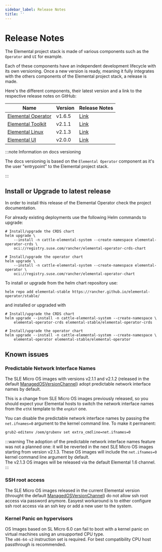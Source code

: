 ```yaml
---
sidebar_label: Release Notes
title: ''
---
```


<head>
  <link rel="canonical" href="https://elemental.docs.rancher.com/release-notes"/>
</head>

# Release Notes

The Elemental project stack is made of various components such as the `Operator` and `UI` for example.

Each of these components have an independent development lifecycle with its own versioning. Once a new version is ready, meaning it fully integrates with the others components of the Elemental project stack, a release is made.

Here's the different components, their latest version and a link to the respective release notes on GitHub:

| Name                                                                 | Version | Release Notes                                                                |
|----------------------------------------------------------------------|---------|------------------------------------------------------------------------------|
| [Elemental Operator](https://github.com/rancher/elemental-operator/) | v1.6.5  | [Link](https://github.com/rancher/elemental-operator/releases/tag/v1.6.5)    |
| [Elemental Toolkit](https://github.com/rancher/elemental-toolkit/)   | v2.1.1  | [Link](https://github.com/rancher/elemental-toolkit/releases/tag/v2.1.1)     |
| [Elemental Linux](https://github.com/rancher/elemental)              | v2.1.3  | [Link](https://github.com/rancher/elemental/releases/tag/v2.1.3)             |
| [Elemental UI](https://github.com/rancher/elemental-ui)              | v2.0.0  | [Link](https://github.com/rancher/elemental-ui/releases/tag/elemental-2.0.0) |

:::note Information on docs versioning

The docs versioning is based on the `Elemental Operator` component as it's the user "entrypoint" to the Elemental project stack.

:::

## Install or Upgrade to latest release

In order to install this release of the Elemental Operator check the project documentation.

For already existing deployments use the following Helm commands to upgrade:

```
# Install/upgrade the CRDS chart
helm upgrade \
    --install -n cattle-elemental-system --create-namespace elemental-operator-crds \
    oci://registry.suse.com/rancher/elemental-operator-crds-chart

# Install/upgrade the operator chart
helm upgrade \
    --install -n cattle-elemental-system --create-namespace elemental-operator \
    oci://registry.suse.com/rancher/elemental-operator-chart
```

To install or upgrade from the helm chart repository use:

```
helm repo add elemental-stable https://rancher.github.io/elemental-operator/stable/
```

and installed or upgraded with

```
# Install/upgrade the CRDS chart
helm upgrade --install -n cattle-elemental-system --create-namespace \
    elemental-operator-crds elemental-stable/elemental-operator-crds

# Install/upgrade the operator chart
helm upgrade --install -n cattle-elemental-system --create-namespace \
    elemental-operator elemental-stable/elemental-operator
```

## Known issues

### Predictable Network Interface Names

The SLE Micro OS images with versions v2.1.1 and v2.1.2 (released in the default
[ManagedOSVersionChannel](managedosversionchannel-reference))
adopt predictable network interface names by default.

This is a change from SLE Micro OS images previously released, so you should expect your
Elemental hosts to switch the network interface names from the `ethX` template to the `enpXsY` one.

You can disable the predictable network interface names by passing the `net.ifnames=0` argument
to the kernel command line. To make it permanent:

```sh
grub2-editenv /oem/grubenv set extra_cmdline=net.ifnames=0
```

:::warning
The adoption of the predictable network interface names feature was not a planned one:
it will be reverted in the next SLE Micro OS images starting from version v2.1.3.
These OS images will include the `net.ifnames=0` kernel command line argument by default.  
The v2.1.3 OS images will be released via the default Elemental 1.6 channel.
:::

### SSH root access

The SLE Micro OS images released in the current Elemental version (throught the default
[ManagedOSVersionChannel](managedosversionchannel-reference)) do not allow ssh root access
via password anymore. Easyest workaround is to either configure ssh root access via an ssh
key or add a new user to the system.

### Kernel Panic on hypervisors

OS Images based on SL Micro 6.0 can fail to boot with a kernel panic on virtual machines using an unsupported CPU type.  
The `x86-64-v2` instruction set is required. For best compatibility CPU host passthrough is recommended.
